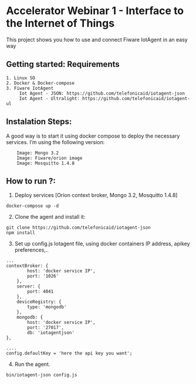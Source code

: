 # Accelerator Webinar 1 - Interface to the Internet of Things
This project shows you how to use and connect Fiware IotAgent in an easy way

## Getting started: Requirements
```
1. Linux SO
2. Docker & Docker-compose
3. Fiware IotAgent
     Iot Agent - JSON: https://github.com/telefonicaid/iotagent-json
     Iot Agent - Ultralight: https://github.com/telefonicaid/iotagent-ul

```

## Instalation Steps:
A good way is to start it using docker compose to deploy the necessary services. I’m using the following version:
```
    Image: Mongo 3.2
    Image: Fiware/orion image
    Image: Mosquitto 1.4.8
```
## How to run ?:

1. Deploy services [Orion context broker, Mongo 3.2, Mosquitto 1.4.8]
```
docker-compose up -d
```

2. Clone the agent and install it:

```
git clone https://github.com/telefonicaid/iotagent-json
npm install
```

3. Set up config.js Iotagent file, using docker containers IP address, apikey preferences,..


```
...
contextBroker: {
        host: 'docker service IP',
        port: '1026'
    },
    server: {
        port: 4041
    },
    deviceRegistry: {
        type: 'mongodb'
    },
    mongodb: {
        host: 'docker service IP',
        port: '27017',
        db: 'iotagentjson'
},

....
config.defaultKey = 'here the api key you want';

```
4. Run the agent.

```
bin/iotagent-json config.js
```
